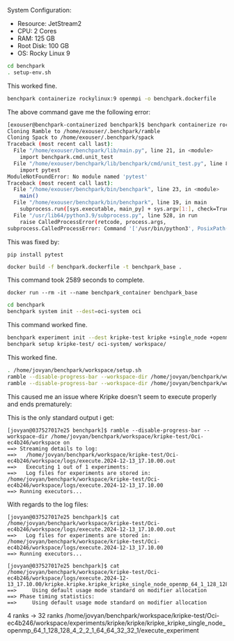 System Configuration:
- Resource: JetStream2
- CPU: 2 Cores
- RAM: 125 GB
- Root Disk: 100 GB
- OS: Rocky Linux 9


```bash
cd benchpark
. setup-env.sh
```

This worked fine.

```bash
benchpark containerize rockylinux:9 openmpi -o benchpark.dockerfile
```

The above command gave me the following error:
```bash
[exouser@benchpark-containerized benchpark]$ benchpark containerize rockylinux:9 openmpi -o benchpark.dockerfile
Cloning Ramble to /home/exouser/.benchpark/ramble
Cloning Spack to /home/exouser/.benchpark/spack
Traceback (most recent call last):
  File "/home/exouser/benchpark/lib/main.py", line 21, in <module>
    import benchpark.cmd.unit_test
  File "/home/exouser/benchpark/lib/benchpark/cmd/unit_test.py", line 8, in <module>
    import pytest
ModuleNotFoundError: No module named 'pytest'
Traceback (most recent call last):
  File "/home/exouser/benchpark/bin/benchpark", line 23, in <module>
    main()
  File "/home/exouser/benchpark/bin/benchpark", line 19, in main
    subprocess.run([sys.executable, main_py] + sys.argv[1:], check=True)
  File "/usr/lib64/python3.9/subprocess.py", line 528, in run
    raise CalledProcessError(retcode, process.args,
subprocess.CalledProcessError: Command '['/usr/bin/python3', PosixPath('/home/exouser/benchpark/lib/main.py'), 'containerize', 'rockylinux:9', 'openmpi', '-o', 'benchpark.dockerfile']' returned non-zero exit status 1.
```

This was fixed by:
```
pip install pytest
```

```bash
docker build -f benchpark.dockerfile -t benchpark_base .
```

This command took 2589 seconds to complete.

```
docker run --rm -it --name benchpark_container benchpark_base
```

```bash
cd benchpark
benchpark system init --dest=oci-system oci
```

This command worked fine.

```bash
benchpark experiment init --dest kripke-test kripke +single_node +openmp
benchpark setup kripke-test/ oci-system/ workspace/
```

This worked fine.

```bash
. /home/jovyan/benchpark/workspace/setup.sh
ramble --disable-progress-bar --workspace-dir /home/jovyan/benchpark/workspace/kripke-test/Oci-ec4b246/workspace workspace setup
ramble --disable-progress-bar --workspace-dir /home/jovyan/benchpark/workspace/kripke-test/Oci-ec4b246/workspace on
```

This caused me an issue where Kripke doesn't seem to execute properly and ends prematurely:

This is the only standard output i get:  

```
[jovyan@037527017e25 benchpark]$ ramble --disable-progress-bar --workspace-dir /home/jovyan/benchpark/workspace/kripke-test/Oci-ec4b246/workspace on
==> Streaming details to log:
==>   /home/jovyan/benchpark/workspace/kripke-test/Oci-ec4b246/workspace/logs/execute.2024-12-13_17.10.00.out
==>   Executing 1 out of 1 experiments:
==>   Log files for experiments are stored in: /home/jovyan/benchpark/workspace/kripke-test/Oci-ec4b246/workspace/logs/execute.2024-12-13_17.10.00
==> Running executors...
```

With regards to the log files:  

```
[jovyan@037527017e25 benchpark]$ cat /home/jovyan/benchpark/workspace/kripke-test/Oci-ec4b246/workspace/logs/execute.2024-12-13_17.10.00.out
==>   Log files for experiments are stored in: /home/jovyan/benchpark/workspace/kripke-test/Oci-ec4b246/workspace/logs/execute.2024-12-13_17.10.00
==> Running executors...
```

```
[jovyan@037527017e25 benchpark]$ cat /home/jovyan/benchpark/workspace/kripke-test/Oci-ec4b246/workspace/logs/execute.2024-12-13_17.10.00/kripke.kripke.kripke_kripke_single_node_openmp_64_1_128_128_4_2_2_1_64_64_32_4_1.out 
==>     Using default usage mode standard on modifier allocation
==> Phase timing statistics:
==>     Using default usage mode standard on modifier allocation
```


4 ranks -> 32 ranks
/home/jovyan/benchpark/workspace/kripke-test/Oci-ec4b246/workspace/experiments/kripke/kripke/kripke_kripke_single_node_openmp_64_1_128_128_4_2_2_1_64_64_32_32_1/execute_experiment